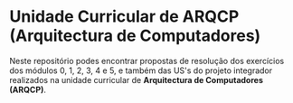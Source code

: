 # Unidade Curricular de ARQCP (Arquitectura de Computadores)

Neste repositório podes encontrar propostas de resolução dos exercícios dos módulos 0, 1, 2, 3, 4 e 5, e também das US's do projeto integrador realizados na unidade curricular de **Arquitectura de Computadores (ARQCP)**.
